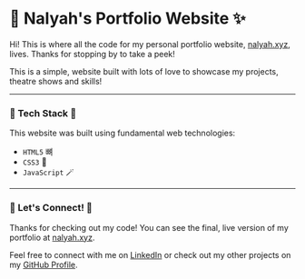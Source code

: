 # 💖 Nalyah's Portfolio Website ✨

Hi! This is where all the code for my personal portfolio website, [nalyah.xyz](https://nalyah.xyz), lives. Thanks for stopping by to take a peek!

This is a simple, website built with lots of love to showcase my projects, theatre shows and skills!

---

### 🎀 Tech Stack 🎀

This website was built using fundamental web technologies:

* `HTML5` 뼈
* `CSS3` 🎨
* `JavaScript` 🪄

---

### 💌 Let's Connect! 💌

Thanks for checking out my code! You can see the final, live version of my portfolio at [nalyah.xyz](https://nalyah.xyz).

Feel free to connect with me on [LinkedIn]([https://www.linkedin.com/in/nalyah]) or check out my other projects on my [GitHub Profile]([https://github.com/nalyahh]).